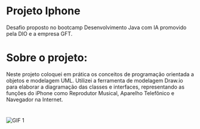 # Projeto Iphone
Desafio proposto no bootcamp Desenvolvimento Java com IA promovido pela DIO e a empresa GFT. 

# Sobre o projeto:
Neste projeto coloquei em prática os conceitos de programação orientada a objetos e modelagem UML. Utilizei a ferramenta de modelagem Draw.io para elaborar a diagramação das classes e interfaces, representando as funções do iPhone como Reprodutor Musical, Aparelho Telefônico e Navegador na Internet. 

#
![GIF 1]()

